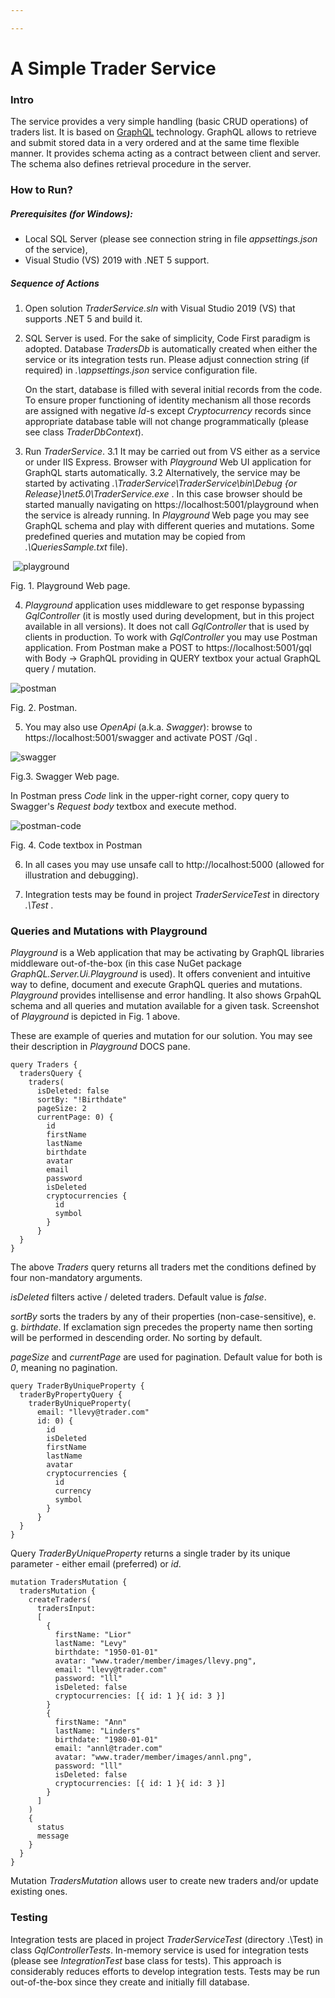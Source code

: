 ```yaml
---

---
```


# A Simple Trader Service



### Intro

The service provides a very simple handling (basic CRUD operations) of traders list. It is based on [GraphQL](https://en.wikipedia.org/wiki/GraphQL) technology. GraphQL allows to retrieve and submit stored data in a very ordered and at the same time flexible manner. It provides schema acting as a contract between client and server. The schema also defines retrieval procedure in the server.



### How to Run?

##### Prerequisites (for Windows):

 - Local SQL Server (please see connection string in file *appsettings.json* of the service),
 - Visual Studio (VS) 2019 with .NET 5 support.



##### Sequence of Actions

1. Open solution *TraderService.sln* with Visual Studio 2019 (VS) that supports .NET 5 and build it.

2. SQL Server is used. For the sake of simplicity, Code First paradigm is adopted. Database *TradersDb* is automatically created when either the service or its integration tests run. Please adjust connection string (if required) in  *.\appsettings.json* service configuration file.

    On the start, database is filled with several initial records from the code. To ensure proper functioning of identity mechanism all those records are assigned with negative *Id*-s except *Cryptocurrency* records since appropriate database table will not change programmatically (please see class *TraderDbContext*).  

3. Run *TraderService*.
    3.1 It may be carried out from VS either as a service or under IIS Express.
    Browser with *Playground* Web UI application for GraphQL starts automatically.
    3.2 Alternatively, the service may be started by activating *.\TraderService\TraderService\bin\Debug {or Release}\net5.0\TraderService.exe* .
    In this case browser should be started manually navigating on https://localhost:5001/playground when the service is already running.
    In *Playground* Web page you may see GraphQL schema and play with different queries and mutations. Some predefined queries and mutation may be copied from *.\QueriesSample.txt* file).

​    ![playground](_docs/playground.png)

Fig. 1. Playground Web page.



4. *Playground* application uses middleware to get response bypassing *GqlController* (it is mostly used during development, but in this project available in all versions). It does not call *GqlController* that is used by clients in production. To work with *GqlController* you may use Postman application.
   From Postman make a POST to https://localhost:5001/gql with Body -> GraphQL providing in QUERY textbox your actual GraphQL query / mutation.



![postman](_docs/postman.png)

Fig. 2. Postman.



5. You may also use *OpenApi* (a.k.a. *Swagger*): browse to https://localhost:5001/swagger and activate POST /Gql .



![swagger](_docs/swagger.png)

Fig.3. Swagger Web page.



In Postman press *Code* link in the upper-right corner, copy query to Swagger's *Request body* textbox and execute method.



![postman-code](_docs/postman-code.png)

Fig. 4. Code textbox in Postman



6. In all cases you may use unsafe call to http://localhost:5000 (allowed for illustration and debugging).

7. Integration tests may be found in project *TraderServiceTest* in directory *.\Test* .

   

### Queries and Mutations with Playground

*Playground* is a Web application that may be activating by GraphQL libraries middleware out-of-the-box (in this case NuGet package *GraphQL.Server.Ui.Playground* is used). It offers convenient and intuitive way to  define, document and execute GraphQL queries and mutations. *Playground* provides intellisense and error handling. It also shows GrpahQL schema and all queries and mutation available for a given task. Screenshot of *Playground* is depicted in Fig. 1 above.   

These are example of queries and mutation for our solution. You may see their description in *Playground* DOCS pane.




```
query Traders {
  tradersQuery {
    traders(
      isDeleted: false 
      sortBy: "!Birthdate"
      pageSize: 2
      currentPage: 0) {
        id
        firstName
        lastName
        birthdate
        avatar
        email
        password
        isDeleted
        cryptocurrencies {
          id
          symbol
        }
      }
  }
}
```


The above *Traders* query returns all traders met the conditions defined by four non-mandatory arguments.

*isDeleted* filters active / deleted traders. Default value is *false*. 

*sortBy* sorts the traders by any of their properties (non-case-sensitive), e. g. *birthdate*. If exclamation sign precedes the property name then sorting will be performed in descending order.  No sorting by default.

*pageSize* and *currentPage* are used for pagination. Default value for both is *0*, meaning no pagination. 


```
query TraderByUniqueProperty {
  traderByPropertyQuery {
    traderByUniqueProperty(
      email: "llevy@trader.com"
      id: 0) {
        id
        isDeleted
        firstName
        lastName
        avatar
        cryptocurrencies {
          id
          currency
          symbol
        }
      }
  }
}
```


Query *TraderByUniqueProperty* returns a single trader by its unique parameter - either email (preferred) or *id*.


```
mutation TradersMutation {
  tradersMutation {
    createTraders(
      tradersInput: 
      [
        {
          firstName: "Lior"
          lastName: "Levy"
          birthdate: "1950-01-01"
          avatar: "www.trader/member/images/llevy.png",
          email: "llevy@trader.com"
          password: "lll"    
          isDeleted: false
          cryptocurrencies: [{ id: 1 }{ id: 3 }]
        }
        {
          firstName: "Ann"
          lastName: "Linders"
          birthdate: "1980-01-01"
          email: "annl@trader.com"
          avatar: "www.trader/member/images/annl.png",
          password: "lll"    
          isDeleted: false
          cryptocurrencies: [{ id: 1 }{ id: 3 }]
        }
      ]
    ) 
    {
      status
      message
    }
  }
}
```

Mutation *TradersMutation* allows user to create new traders and/or update existing ones.



### Testing

Integration tests are placed in project *TraderServiceTest* (directory .\Test) in class *GqlControllerTests*.  In-memory service is used for integration tests (please see *IntegrationTest* base class for tests). This approach is considerably reduces efforts to develop integration tests. Tests may be run out-of-the-box since they create and initially fill database.



 